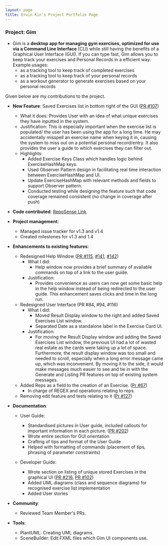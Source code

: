 ```yaml
---
layout: page
title: Ervin Kin's Project Portfolio Page
---
```


### Project: Gim

* Gim is a **desktop app for managing gym exercises, optimized for use via a Command Line Interface** (CLI) while still having the benefits of a Graphical User Interface (GUI). If you can type fast, Gim allows you to keep track your exercises and Personal Records in a efficient way.
  Example usages:
  * as a tracking tool to keep track of completed exercises
  * as a tracking tool to keep track of your personal records
  * as a workout generator to generate exercises based on your personal records

Given below are my contributions to the project.

* **New Feature**: Saved Exercises list in bottom right of the GUI ([PR #107](https://github.com/AY2223S1-CS2103T-T15-4/tp/pull/107))
  * What it does: Provides User with an idea of what unique exercises they have inputted in the system.
  * Justification: This is especially important when the exercise list is populated/ the user has been using the app for a long time. He may accidentally misspell an exercise name when keying it in, causing the system to miss out on a potential personal record/entry. It also provides the user a guide to which exercises they can filter out. 
  * Highlights:
    * Added Exercise Keys Class which handles logic behind ExerciseHashMap keys. 
    * Used Observer Pattern design in facilitating real time interaction between ExerciseHashMap and UI.
    * Update ExerciseHashMap with relevant methods and fields to support Observer pattern.  
    * Conducted testing while designing the feature such that code coverage remained consistent (no change in coverage after push)
* **Code contributed**: [RepoSense Link](https://nus-cs2103-ay2223s1.github.io/tp-dashboard/?search=ervink123&breakdown=true&sort=groupTitle&sortWithin=title&since=2022-09-16&timeframe=commit&mergegroup=&groupSelect=groupByRepos&checkedFileTypes=docs~functional-code~test-code~other)

* **Project management**:
  * Managed issue tracker for v1.3 and v1.4 
  * Created milestones for v1.3 and 1.4  

* **Enhancements to existing features**: 
  * Redesigned Help Window ([PR #115](https://github.com/AY2223S1-CS2103T-T15-4/tp/pull/115), [#141](https://github.com/AY2223S1-CS2103T-T15-4/tp/pull/141), [#142](https://github.com/AY2223S1-CS2103T-T15-4/tp/pull/142))
    * What I did: 
      * Help window now provides a brief summary of available commands on top of a link to the user guide. 
    * Justification: 
      * Provides convenience as users can now get some basic help in the help window instead of being redirected to the user guide. This enhancement saves clicks and time in the long run.  
  * Redesigned User Interface (PR #84, #94, #116)
    * What I did:
      * Moved Result Display window to the right and added Saved Exercises List window. 
      * Separated Date as a standalone label in the Exercise Card UI. 
    * Justification: 
      * For moving the Result Display window and adding the Saved Exercises List window, the previous UI had a lot of wasted real estate as the cards were taking up a lot of space. Furthermore, the result display window was too small and needed to scroll, especially when a long error message came up, which was inconvenient. By moving it to the side, it would make messages much easier to see and tie in with the Generate and Listing PR features on top of existing system messages.
  * Added Reps as a field to the creation of an Exercise. ([Pr #67](https://github.com/AY2223S1-CS2103T-T15-4/tp/pull/100))
    * In charge of REGEX and operations relating to reps. 
  * Removing edit feature and tests relating to it ([Pr #127](https://github.com/AY2223S1-CS2103T-T15-4/tp/pull/127))

* **Documentation**:
  * User Guide:
    * Standardised pictures in User guide, included callouts for important information in each picture. ([PR #202](https://github.com/AY2223S1-CS2103T-T15-4/tp/pull/202))
    * Wrote entire section for GUI orientation 
    * Crafting of tips and format of the User Guide
    * Helped with formatting of commands (placement of tips, phrasing of parameter constraints)

  * Developer Guide:
    * Wrote section on listing of unique stored Exercises in the graphical UI ([PR #216](https://github.com/AY2223S1-CS2103T-T15-4/tp/pull/216), [PR #102](https://github.com/AY2223S1-CS2103T-T15-4/tp/pull/102))
    * Added UML diagrams (class and sequence diagrams) for recognised exercise list implementation
    * Added User stories 

* **Community**:
  * Reviewed Team Member's PRs.


* **Tools**:
  * PlantUML: Creating UML diagrams. 
  * SceneBuilder: Edit FXML files which Gim UI components use.
